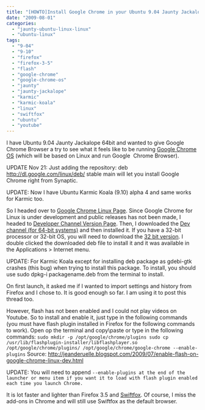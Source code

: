 ```yaml
---
title: "[HOWTO]Install Google Chrome in your Ubuntu 9.04 Jaunty Jackalope and Enable Flash on It"
date: "2009-08-01"
categories: 
  - "jaunty-ubuntu-linux-linux"
  - "ubuntu-linux"
tags: 
  - "9-04"
  - "9-10"
  - "firefox"
  - "firefox-3-5"
  - "flash"
  - "google-chrome"
  - "google-chrome-os"
  - "jaunty"
  - "jaunty-jackalope"
  - "karmic"
  - "karmic-koala"
  - "linux"
  - "swiftfox"
  - "ubuntu"
  - "youtube"
---
```


I have Ubuntu 9.04 Jaunty Jackalope 64bit and wanted to give Google Chrome Browser a try to see what it feels like to be running [Google Chrome OS](http://googleblog.blogspot.com/2009/07/introducing-google-chrome-os.html "Google Chrome OS - Upcoming Operating System From Google") (which will be based on Linux and run Google  Chrome Browser).

UPDATE Nov 21: Just adding the repository: deb http://dl.google.com/linux/deb/ stable main will let you install Google Chrome right from Synaptic.

UPDATE: Now I have Ubuntu Karmic Koala (9.10) alpha 4 and same works for Karmic too.

So I headed over to [Google Chrome Linux Page](http://www.google.com/chrome/intl/en/linux.html "Google Chrome Linux"). Since Google Chrome for Linux is under development and public releases has not been made, I headed to [Developer Channel Version Page](http://dev.chromium.org/getting-involved/dev-channel "Google Chrome Developer Channel Version"). Then, I downloaded the [Dev channel (for 64-bit systems)](http://www.google.com/chrome/intl/en/eula_dev.html?dl=unstable_amd64_deb "Download Google Chrome For Ubuntu/Debian 64bit") and then installed it. If you have a 32-bit processor or 32-bit OS, you will need to download the [32 bit version](http://www.google.com/chrome/intl/en/eula_dev.html?dl=unstable_i386_deb "Download Google Chrome for 32bit Ubuntu\Debian based systems"). I double clicked the downloaded deb file to install it and it was available in the Applications > Internet menu.

UPDATE: For Karmic Koala except for installing deb package as gdebi-gtk crashes (this bug) when trying to install this package. To install, you should use sudo dpkg-i packagename.deb from the terminal to install.

On first launch, it asked me if I wanted to import settings and history from Firefox and I chose to. It is good enough so far. I am using it to post this thread too.

However, flash has not been enabled and I could not play videos on Youtube. So to install and enable it, just type in the following commands (you must have flash plugin installed in Firefox for the following commands to work). Open op the terminal and copy\\paste or type in the following commands: `sudo mkdir -p /opt/google/chrome/plugins sudo cp /usr/lib/flashplugin-installer/libflashplayer.so /opt/google/chrome/plugins/ /opt/google/chrome/google-chrome --enable-plugins` Source: http://jeanderuelle.blogspot.com/2009/07/enable-flash-on-google-chrome-linux-dev.html

UPDATE: You will need to append `--enable-plugins at the end of the launcher or menu item if you want it to load with flash plugin enabled each time you launch Chrome.`

It is lot faster and lighter than Firefox 3.5 and [Swiftfox](http://getswiftfox.com/ "Swiftfox - Firefox Compiled for Your Processor"). Of course, I miss the add-ons in Chrome and will still use Swiftfox as the default browser.
